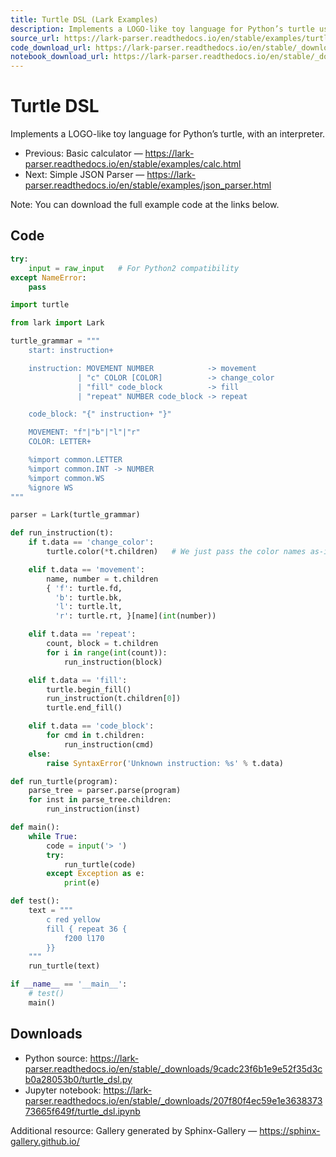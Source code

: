 ```yaml
---
title: Turtle DSL (Lark Examples)
description: Implements a LOGO-like toy language for Python’s turtle using Lark, including grammar, parser, and interpreter loop.
source_url: https://lark-parser.readthedocs.io/en/stable/examples/turtle_dsl.html
code_download_url: https://lark-parser.readthedocs.io/en/stable/_downloads/9cadc23f6b1e9e52f35d3cb0a28053b0/turtle_dsl.py
notebook_download_url: https://lark-parser.readthedocs.io/en/stable/_downloads/207f80f4ec59e1e363837373665f649f/turtle_dsl.ipynb
---
```


# Turtle DSL

Implements a LOGO-like toy language for Python’s turtle, with an interpreter.

- Previous: Basic calculator — https://lark-parser.readthedocs.io/en/stable/examples/calc.html
- Next: Simple JSON Parser — https://lark-parser.readthedocs.io/en/stable/examples/json_parser.html

Note: You can download the full example code at the links below.

## Code

```python
try:
    input = raw_input   # For Python2 compatibility
except NameError:
    pass

import turtle

from lark import Lark

turtle_grammar = """
    start: instruction+

    instruction: MOVEMENT NUMBER            -> movement
               | "c" COLOR [COLOR]          -> change_color
               | "fill" code_block          -> fill
               | "repeat" NUMBER code_block -> repeat

    code_block: "{" instruction+ "}"

    MOVEMENT: "f"|"b"|"l"|"r"
    COLOR: LETTER+

    %import common.LETTER
    %import common.INT -> NUMBER
    %import common.WS
    %ignore WS
"""

parser = Lark(turtle_grammar)

def run_instruction(t):
    if t.data == 'change_color':
        turtle.color(*t.children)   # We just pass the color names as-is

    elif t.data == 'movement':
        name, number = t.children
        { 'f': turtle.fd,
          'b': turtle.bk,
          'l': turtle.lt,
          'r': turtle.rt, }[name](int(number))

    elif t.data == 'repeat':
        count, block = t.children
        for i in range(int(count)):
            run_instruction(block)

    elif t.data == 'fill':
        turtle.begin_fill()
        run_instruction(t.children[0])
        turtle.end_fill()

    elif t.data == 'code_block':
        for cmd in t.children:
            run_instruction(cmd)
    else:
        raise SyntaxError('Unknown instruction: %s' % t.data)

def run_turtle(program):
    parse_tree = parser.parse(program)
    for inst in parse_tree.children:
        run_instruction(inst)

def main():
    while True:
        code = input('> ')
        try:
            run_turtle(code)
        except Exception as e:
            print(e)

def test():
    text = """
        c red yellow
        fill { repeat 36 {
            f200 l170
        }}
    """
    run_turtle(text)

if __name__ == '__main__':
    # test()
    main()
```

## Downloads

- Python source: https://lark-parser.readthedocs.io/en/stable/_downloads/9cadc23f6b1e9e52f35d3cb0a28053b0/turtle_dsl.py
- Jupyter notebook: https://lark-parser.readthedocs.io/en/stable/_downloads/207f80f4ec59e1e363837373665f649f/turtle_dsl.ipynb

Additional resource: Gallery generated by Sphinx-Gallery — https://sphinx-gallery.github.io/
